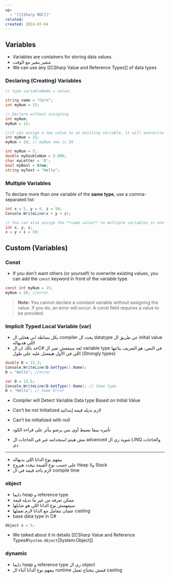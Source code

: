 ```yaml
---
up:
  - "[[CSharp MOC]]"
related: 
created: 2024-07-04
---
```


## Variables
- Variables are containers for storing data values.
- متغير يتغير مع الوقت
- We can use any [[CSharp Value and Reference Types]] of data types

### Declaring (Creating) Variables
```cs
// type variableName = value;

string name = "Corn";
int myNum = 15;

// Declare without assigning
int myNum;
myNum = 15;

//if you assign a new value to an existing variable, it will overwrite the previous value
int myNum = 15;
myNum = 20; // myNum now is 20

int myNum = 5;
double myDoubleNum = 5.99D;
char myLetter = 'D';
bool myBool = true;
string myText = "Hello";

```

### Multiple Variables
To declare more than one variable of the **same type**, use a comma-separated list:

```cs
int x = 5, y = 6, z = 50;
Console.WriteLine(x + y + z);

// You can also assign the **same value** to multiple variables in one line
int x, y, z;
x = y = z = 50;
```
## Custom (Variables)
### Const
- If you don't want others (or yourself) to overwrite existing values, you can add the `const` keyword in front of the variable type.

```cs
const int myNum = 15;
myNum = 20; //error
```

> **Note:** You cannot declare a constant variable without assigning the value. 
> If you do, an error will occur: A const field requires a value to be provided.
### Implicit Typed Local Variable (var)
- بكل بساطة اني هخلي ال compiler يحدد ال datatype عن طريق ال initial value اللي هديهاله 
- خد بالك ان الC# لغة مينفعش تغير ال variable type في النص، هو التعريف بتاعها اللي في الأول هيفضل عليه على طول (Strongly types)

```cs
double D = 15.3;
Console.WriteLine(D.GetType().Name);
D = "Hello"; //error

var D = 13.5;
Console.WriteLine(D.GetType().Name); // Same type
D = "Hello"; // Same Error
```
- Compiler will Detect Variable Data type Based on Initial Value
- Can't be not Initialized لازم تديله قيمة إبتدائية
- Can't be initialized with null

- تأثيره بيبقا بسيط أوي بس برضو بيأثر على قراءة الكود
- مش هيتم استخدامه غير في الحاجات ال advanced شوية زي ال LINQ والحاجات دي
---
- بيفهم نوع الداتا اللي بديهاله
- على حسب نوع القيمة بيحدد هيروح Heap ولا Stack
- لازم ياخد قيمة في ال compile time
### object
- دايما heap و reference type
- ممكن تعرفه من غير ما تديله قيمة
- مبيفهمش نوع الداتا اللي هو شايلها
- عشان تتعامل مع الداتا لازم تعملها casting
- base data type in C#

```cs
Object x = 5;
```

- We talked about it in details [[CSharp Value and Reference Types#`System.Object`|System.Object]]

### dynamic 
- دايما heap و reference type زي ال object
- بيفهم نوع الداتا أثناء ال runtime فمش بتحتاج تعمل casting
